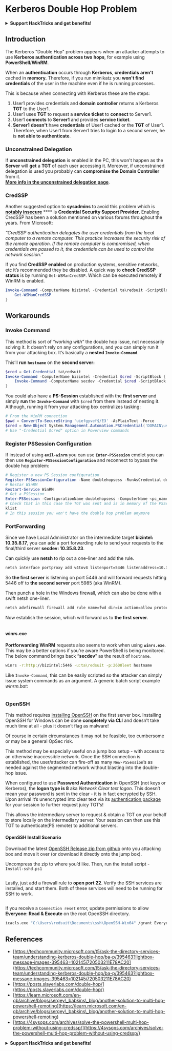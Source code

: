 # Kerberos Double Hop Problem

<details>

<summary><strong>Support HackTricks and get benefits!</strong></summary>

* Do you work in a **cybersecurity company**? Do you want to see your **company advertised in HackTricks**? or do you want to have access to the **latest version of the PEASS or download HackTricks in PDF**? Check the [**SUBSCRIPTION PLANS**](https://github.com/sponsors/carlospolop)!
* Discover [**The PEASS Family**](https://opensea.io/collection/the-peass-family), our collection of exclusive [**NFTs**](https://opensea.io/collection/the-peass-family)
* Get the [**official PEASS & HackTricks swag**](https://peass.creator-spring.com)
* **Join the** [**💬**](https://emojipedia.org/speech-balloon/) [**Discord group**](https://discord.gg/hRep4RUj7f) or the [**telegram group**](https://t.me/peass) or **follow** me on **Twitter** [**🐦**](https://github.com/carlospolop/hacktricks/tree/7af18b62b3bdc423e11444677a6a73d4043511e9/\[https:/emojipedia.org/bird/README.md)[**@carlospolopm**](https://twitter.com/carlospolopm)**.**
* **Share your hacking tricks by submitting PRs to the** [**hacktricks github repo**](https://github.com/carlospolop/hacktricks)**.**

</details>

## Introduction

The Kerberos "Double Hop" problem appears when an attacker attempts to use **Kerberos authentication across two** **hops**, for example using **PowerShell**/**WinRM**.

When an **authentication** occurs through **Kerberos**, **credentials** **aren't** cached in **memory.** Therefore, if you run mimikatz you **won't find credentials** of the user in the machine even if he is running processes.

This is because when connecting with Kerberos these are the steps:

1. User1 provides credentials and **domain controller** returns a Kerberos **TGT** to the User1.
2. User1 uses **TGT** to request a **service ticket** to **connect** to Server1.
3. User1 **connects** to **Server1** and provides **service ticket**.
4. **Server1** **doesn't** have **credentials** of User1 cached or the **TGT** of User1. Therefore, when User1 from Server1 tries to login to a second server, he is **not able to authenticate**.

### Unconstrained Delegation

If **unconstrained delegation** is enabled in the PC, this won't happen as the **Server** will **get** a **TGT** of each user accessing it. Moreover, if unconstrained delegation is used you probably can **compromise the Domain Controller** from it.\
[**More info in the unconstrained delegation page**](unconstrained-delegation.md).

### CredSSP

Another suggested option to **sysadmins** to avoid this problem which is [**notably insecure**](https://docs.microsoft.com/en-us/powershell/module/microsoft.wsman.management/enable-wsmancredssp?view=powershell-7) **** is **Credential Security Support Provider**. Enabling CredSSP has been a solution mentioned on various forums throughout the years. From Microsoft:

_“CredSSP authentication delegates the user credentials from the local computer to a remote computer. This practice increases the security risk of the remote operation. If the remote computer is compromised, when credentials are passed to it, the credentials can be used to control the network session.”_

If you find **CredSSP enabled** on production systems, sensitive networks, etc it’s recommended they be disabled. A quick way to **check CredSSP status** is by running `Get-WSManCredSSP`. Which can be executed remotely if WinRM is enabled.

```powershell
Invoke-Command -ComputerName bizintel -Credential ta\redsuit -ScriptBlock {
    Get-WSManCredSSP
}
```

## Workarounds

### Invoke Command <a href="#invoke-command" id="invoke-command"></a>

This method is sort of _“working with”_ the double hop issue, not necessarily solving it. It doesn’t rely on any configurations, and you can simply run it from your attacking box. It’s basically a **nested `Invoke-Command`**.

This’ll **run** **`hostname`** on the **second server:**

```powershell
$cred = Get-Credential ta\redsuit
Invoke-Command -ComputerName bizintel -Credential $cred -ScriptBlock {
    Invoke-Command -ComputerName secdev -Credential $cred -ScriptBlock {hostname}
}
```

You could also have a **PS-Session** established with the **first server** and simply **run** the **`Invoke-Command`** with `$cred` from there instead of nesting it. Although, running it from your attacking box centralizes tasking:

```powershell
# From the WinRM connection
$pwd = ConvertTo-SecureString 'uiefgyvef$/E3' -AsPlainText -Force
$cred = New-Object System.Management.Automation.PSCredential('DOMAIN\username', $pwd)
# Use "-Credential $cred" option in Powerview commands
```

### Register PSSession Configuration

If instead of using **`evil-winrm`** you can use **`Enter-PSSession`** cmdlet you can then use **`Register-PSSessionConfiguration`** and reconnect to bypass the double hop problem:

```powershell
# Register a new PS Session configuration
Register-PSSessionConfiguration -Name doublehopsess -RunAsCredential domain_name\username
# Restar WinRM
Restart-Service WinRM
# Get a PSSession
Enter-PSSession -ConfigurationName doublehopsess -ComputerName <pc_name> -Credential domain_name\username
# Check that in this case the TGT was sent and is in memory of the PSSession
klist
# In this session you won't have the double hop problem anymore
```

### PortForwarding <a href="#portproxy" id="portproxy"></a>

Since we have Local Administrator on the intermediate target **bizintel: 10.35.8.17**, you can add a port forwarding rule to send your requests to the final/third server **secdev: 10.35.8.23**.

Can quickly use **netsh** to rip out a one-liner and add the rule.

```bash
netsh interface portproxy add v4tov4 listenport=5446 listenaddress=10.35.8.17 connectport=5985 connectaddress=10.35.8.23
```

So **the first server** is listening on port 5446 and will forward requests hitting 5446 off to **the second server** port 5985 (aka WinRM).

Then punch a hole in the Windows firewall, which can also be done with a swift netsh one-liner.

```bash
netsh advfirewall firewall add rule name=fwd dir=in action=allow protocol=TCP localport=5446
```

Now establish the session, which will forward us to **the first server**.

<figure><img src="../../.gitbook/assets/image.png" alt=""><figcaption></figcaption></figure>

#### winrs.exe <a href="#winrsexe" id="winrsexe"></a>

**Portforwarding WinRM** requests also seems to work when using **`winrs.exe`**. This may be a better options if you’re aware PowerShell is being monitored. The below command brings back “**secdev**” as the result of `hostname`.

```bash
winrs -r:http://bizintel:5446 -u:ta\redsuit -p:2600leet hostname
```

Like `Invoke-Command`, this can be easily scripted so the attacker can simply issue system commands as an argument. A generic batch script example _winrm.bat_:

<figure><img src="../../.gitbook/assets/image (4).png" alt=""><figcaption></figcaption></figure>

### OpenSSH <a href="#openssh" id="openssh"></a>

This method requires [installing OpenSSH](https://github.com/PowerShell/Win32-OpenSSH/wiki/Install-Win32-OpenSSH) on the first server box. Installing OpenSSH for Windows can be done **completely via CLI** and doesn’t take much time at all - plus it doesn’t flag as malware!

Of course in certain circumstances it may not be feasible, too cumbersome or may be a general OpSec risk.

This method may be especially useful on a jump box setup - with access to an otherwise inaccessible network. Once the SSH connection is established, the user/attacker can fire-off as many `New-PSSession`’s as needed against the segmented network without blasting into the double-hop issue.

When configured to use **Password Authentication** in OpenSSH (not keys or Kerberos), the **logon type is 8** aka _Network Clear text logon_. This doesn’t mean your password is sent in the clear - it is in fact encrypted by SSH. Upon arrival it’s unencrypted into clear text via its [authentication package](https://docs.microsoft.com/en-us/windows/win32/api/winbase/nf-winbase-logonusera?redirectedfrom=MSDN) for your session to further request juicy TGT’s!

This allows the intermediary server to request & obtain a TGT on your behalf to store locally on the intermediary server. Your session can then use this TGT to authenticate(PS remote) to additional servers.

#### OpenSSH Install Scenario

Download the latest [OpenSSH Release zip from github](https://github.com/PowerShell/Win32-OpenSSH/releases) onto you attacking box and move it over (or download it directly onto the jump box).

Uncompress the zip to where you’d like. Then, run the install script - `Install-sshd.ps1`

<figure><img src="../../.gitbook/assets/image (1).png" alt=""><figcaption></figcaption></figure>

Lastly, just add a firewall rule to **open port 22**. Verify the SSH services are installed, and start them. Both of these services will need to be running for SSH to work.

<figure><img src="../../.gitbook/assets/image (3).png" alt=""><figcaption></figcaption></figure>

If you receive a `Connection reset` error, update permissions to allow **Everyone: Read & Execute** on the root OpenSSH directory.

```bash
icacls.exe "C:\Users\redsuit\Documents\ssh\OpenSSH-Win64" /grant Everyone:RX /T
```

## References

* [https://techcommunity.microsoft.com/t5/ask-the-directory-services-team/understanding-kerberos-double-hop/ba-p/395463?lightbox-message-images-395463=102145i720503211E78AC20](https://techcommunity.microsoft.com/t5/ask-the-directory-services-team/understanding-kerberos-double-hop/ba-p/395463?lightbox-message-images-395463=102145i720503211E78AC20)
* [https://posts.slayerlabs.com/double-hop/](https://posts.slayerlabs.com/double-hop/)
* [https://learn.microsoft.com/en-gb/archive/blogs/sergey\_babkins\_blog/another-solution-to-multi-hop-powershell-remoting](https://learn.microsoft.com/en-gb/archive/blogs/sergey\_babkins\_blog/another-solution-to-multi-hop-powershell-remoting)
* [https://4sysops.com/archives/solve-the-powershell-multi-hop-problem-without-using-credssp/](https://4sysops.com/archives/solve-the-powershell-multi-hop-problem-without-using-credssp/)

<details>

<summary><strong>Support HackTricks and get benefits!</strong></summary>

* Do you work in a **cybersecurity company**? Do you want to see your **company advertised in HackTricks**? or do you want to have access to the **latest version of the PEASS or download HackTricks in PDF**? Check the [**SUBSCRIPTION PLANS**](https://github.com/sponsors/carlospolop)!
* Discover [**The PEASS Family**](https://opensea.io/collection/the-peass-family), our collection of exclusive [**NFTs**](https://opensea.io/collection/the-peass-family)
* Get the [**official PEASS & HackTricks swag**](https://peass.creator-spring.com)
* **Join the** [**💬**](https://emojipedia.org/speech-balloon/) [**Discord group**](https://discord.gg/hRep4RUj7f) or the [**telegram group**](https://t.me/peass) or **follow** me on **Twitter** [**🐦**](https://github.com/carlospolop/hacktricks/tree/7af18b62b3bdc423e11444677a6a73d4043511e9/\[https:/emojipedia.org/bird/README.md)[**@carlospolopm**](https://twitter.com/carlospolopm)**.**
* **Share your hacking tricks by submitting PRs to the** [**hacktricks github repo**](https://github.com/carlospolop/hacktricks)**.**

</details>
